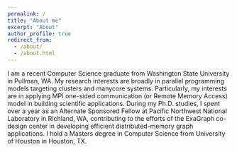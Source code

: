 ```yaml
---
permalink: /
title: "About me"
excerpt: "About"
author_profile: true
redirect_from: 
  - /about/
  - /about.html
---
```


I am a recent Computer Science graduate from Washington State University in Pullman, WA. My research interests are broadly in parallel programming models targeting clusters and manycore systems. Particularly, my interests are in applying MPI one-sided communication (or Remote Memory Access) model in building scientific applications. During my Ph.D. studies, I spent over a year 
as an Alternate Sponsored Fellow at Pacific Northwest National Laboratory in Richland, WA, contributing to the efforts of the ExaGraph co-design center in developing efficient distributed-memory graph applications. I hold a Masters degree in Computer Science from University of Houston in Houston, TX.
